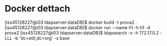# Docker dettach
[isx45128227@i03 ldapserver:dataDB]$ docker build -t prova2 .
[isx45128227@i03 ldapserver:dataDB]$ docker run --name h1 -h h1 -d prova2
[isx45128227@i03 ldapserver:dataDB]$ ldapsearch -x -h 172.17.0.2 -LLL -b 'dc=edt,dc=org' -s base

